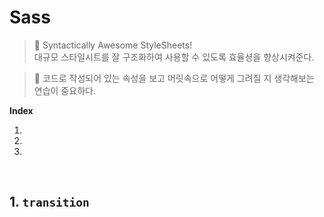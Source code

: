 # Sass

> 📌 Syntactically Awesome StyleSheets!<br/> 대규모 스타일시트를 잘 구조화하여 사용할 수 있도록 효율셩을 향상시켜준다. 

> 📌 코드로 작성되어 있는 속성을 보고 머릿속으로 어떻게 그려질 지 생각해보는 연습이 중요하다.

**Index**

1.

2.

3.

<br/>

## 1. `transition`